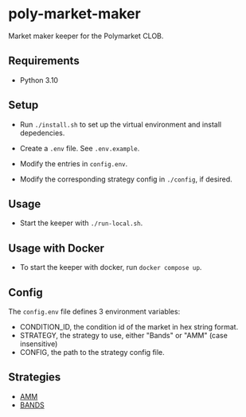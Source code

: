 # poly-market-maker

Market maker keeper for the Polymarket CLOB.

## Requirements

- Python 3.10

## Setup

- Run `./install.sh` to set up the virtual environment and install depedencies.

- Create a `.env` file. See `.env.example`.

- Modify the entries in `config.env`.

- Modify the corresponding strategy config in `./config`, if desired.

## Usage

- Start the keeper with `./run-local.sh`.

## Usage with Docker

- To start the keeper with docker, run `docker compose up`.

## Config

The `config.env` file defines 3 environment variables:

- CONDITION_ID, the condition id of the market in hex string format.
- STRATEGY, the strategy to use, either "Bands" or "AMM" (case insensitive)
- CONFIG, the path to the strategy config file.

## Strategies

- [AMM](./docs/strategies/amm.md)
- [BANDS](./docs/strategies/bands.md)
